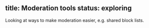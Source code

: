 title: Moderation tools
status: exploring
---
Looking at ways to make moderation easier, e.g. shared block lists.